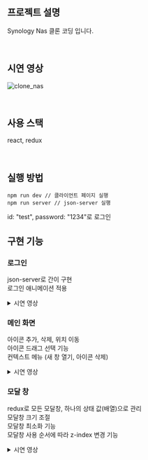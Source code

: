 ##  프로젝트 설명
Synology Nas 클론 코딩 입니다.

<br/>

## 시연 영상


![clone_nas](https://user-images.githubusercontent.com/79782594/222339248-8de6093a-f971-4601-b31d-0bfe52570eb0.gif)

<br />

## 사용 스택
react, redux

<br />

## 실행 방법

```
npm run dev // 클라이언트 페이지 실행
npm run server // json-server 실행
```
id: "test", password: "1234"로 로그인 

## 구현 기능

### 로그인 <br />
json-server로 간이 구현 <br />
로그인 애니메이션 적용 <br />
<details>
<summary>시연 영상</summary>
<div markdown="1">



</div>
</details>

### 메인 화면 <br />
아이콘 추가, 삭제, 위치 이동 <br />
아이콘 드래그 선택 기능 <br />
컨텍스트 메뉴 (새 창 열기, 아이콘 삭제) <br />
<details>
<summary>시연 영상</summary>
<div markdown="1">



</div>
</details>

### 모달 창 <br />
redux로 모든 모달창, 하나의 상태 값(배열)으로 관리 <br />
모달창 크기 조절 <br />
모달창 최소화 기능 <br />
모달창 사용 순서에 따라 z-index 변경 기능 <br />
<details>
<summary>시연 영상</summary>
<div markdown="1">



</div>
</details>
